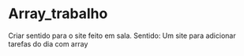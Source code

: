 # Array_trabalho
Criar sentido para o site feito em sala.
Sentido: Um site para adicionar tarefas do dia com array 
